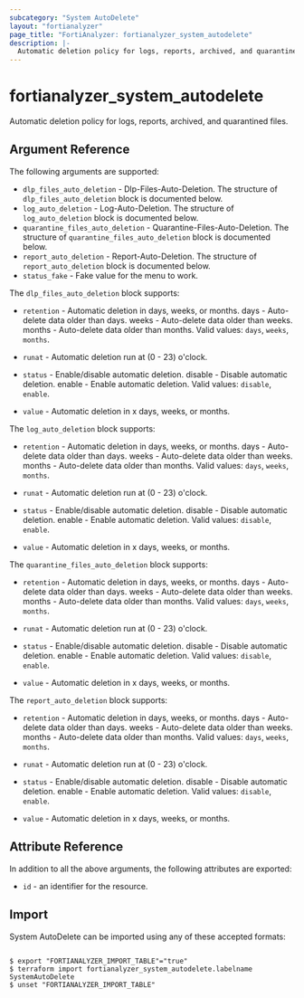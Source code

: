 ```yaml
---
subcategory: "System AutoDelete"
layout: "fortianalyzer"
page_title: "FortiAnalyzer: fortianalyzer_system_autodelete"
description: |-
  Automatic deletion policy for logs, reports, archived, and quarantined files.
---
```


# fortianalyzer_system_autodelete
Automatic deletion policy for logs, reports, archived, and quarantined files.

## Argument Reference


The following arguments are supported:


* `dlp_files_auto_deletion` - Dlp-Files-Auto-Deletion. The structure of `dlp_files_auto_deletion` block is documented below.
* `log_auto_deletion` - Log-Auto-Deletion. The structure of `log_auto_deletion` block is documented below.
* `quarantine_files_auto_deletion` - Quarantine-Files-Auto-Deletion. The structure of `quarantine_files_auto_deletion` block is documented below.
* `report_auto_deletion` - Report-Auto-Deletion. The structure of `report_auto_deletion` block is documented below.
* `status_fake` - Fake value for the menu to work.

The `dlp_files_auto_deletion` block supports:

* `retention` - Automatic deletion in days, weeks, or months. days - Auto-delete data older than <value> days. weeks - Auto-delete data older than <value> weeks. months - Auto-delete data older than <value> months. Valid values: `days`, `weeks`, `months`.

* `runat` - Automatic deletion run at (0 - 23) o'clock.
* `status` - Enable/disable automatic deletion. disable - Disable automatic deletion. enable - Enable automatic deletion. Valid values: `disable`, `enable`.

* `value` - Automatic deletion in x days, weeks, or months.

The `log_auto_deletion` block supports:

* `retention` - Automatic deletion in days, weeks, or months. days - Auto-delete data older than <value> days. weeks - Auto-delete data older than <value> weeks. months - Auto-delete data older than <value> months. Valid values: `days`, `weeks`, `months`.

* `runat` - Automatic deletion run at (0 - 23) o'clock.
* `status` - Enable/disable automatic deletion. disable - Disable automatic deletion. enable - Enable automatic deletion. Valid values: `disable`, `enable`.

* `value` - Automatic deletion in x days, weeks, or months.

The `quarantine_files_auto_deletion` block supports:

* `retention` - Automatic deletion in days, weeks, or months. days - Auto-delete data older than <value> days. weeks - Auto-delete data older than <value> weeks. months - Auto-delete data older than <value> months. Valid values: `days`, `weeks`, `months`.

* `runat` - Automatic deletion run at (0 - 23) o'clock.
* `status` - Enable/disable automatic deletion. disable - Disable automatic deletion. enable - Enable automatic deletion. Valid values: `disable`, `enable`.

* `value` - Automatic deletion in x days, weeks, or months.

The `report_auto_deletion` block supports:

* `retention` - Automatic deletion in days, weeks, or months. days - Auto-delete data older than <value> days. weeks - Auto-delete data older than <value> weeks. months - Auto-delete data older than <value> months. Valid values: `days`, `weeks`, `months`.

* `runat` - Automatic deletion run at (0 - 23) o'clock.
* `status` - Enable/disable automatic deletion. disable - Disable automatic deletion. enable - Enable automatic deletion. Valid values: `disable`, `enable`.

* `value` - Automatic deletion in x days, weeks, or months.


## Attribute Reference

In addition to all the above arguments, the following attributes are exported:
* `id` - an identifier for the resource.

## Import

System AutoDelete can be imported using any of these accepted formats:
```

$ export "FORTIANALYZER_IMPORT_TABLE"="true"
$ terraform import fortianalyzer_system_autodelete.labelname SystemAutoDelete
$ unset "FORTIANALYZER_IMPORT_TABLE"
```


